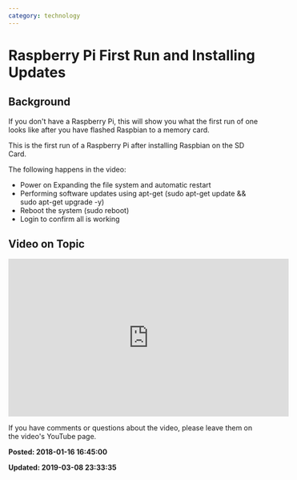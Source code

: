 ```yaml
---
category: technology
---
```

# Raspberry Pi First Run and Installing Updates

## Background

If you don't have a Raspberry Pi, this will show you what the first run of one looks like after you have flashed Raspbian to a memory card. 

This is the first run of a Raspberry Pi after installing Raspbian on the SD Card.

The following happens in the video: 
* Power on Expanding the file system and automatic restart 
* Performing software updates using apt-get (sudo apt-get update && sudo apt-get upgrade -y) 
* Reboot the system (sudo reboot) 
* Login to confirm all is working

## Video on Topic 

<iframe width="560" height="315" src="https://www.youtube.com/embed/bvcNkzthaDU" frameborder="0" allow="autoplay; encrypted-media" allowfullscreen></iframe>

If you have comments or questions about the video, please leave them on the video's YouTube page.

**Posted: 2018-01-16 16:45:00** 

**Updated: 2019-03-08 23:33:35** 

